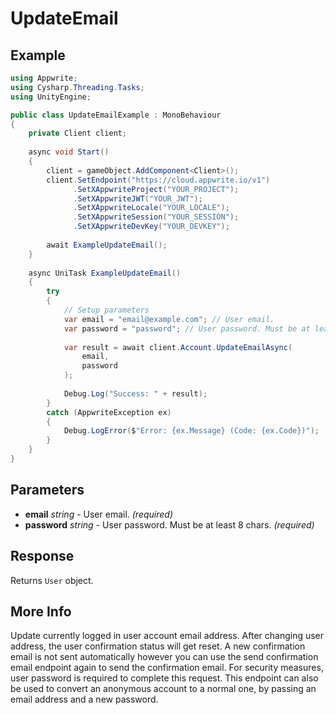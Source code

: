 # UpdateEmail

## Example

```csharp
using Appwrite;
using Cysharp.Threading.Tasks;
using UnityEngine;

public class UpdateEmailExample : MonoBehaviour
{
    private Client client;
    
    async void Start()
    {
        client = gameObject.AddComponent<Client>();
        client.SetEndpoint("https://cloud.appwrite.io/v1")
              .SetXAppwriteProject("YOUR_PROJECT");
              .SetXAppwriteJWT("YOUR_JWT");
              .SetXAppwriteLocale("YOUR_LOCALE");
              .SetXAppwriteSession("YOUR_SESSION");
              .SetXAppwriteDevKey("YOUR_DEVKEY");
        
        await ExampleUpdateEmail();
    }
    
    async UniTask ExampleUpdateEmail()
    {
        try
        {
            // Setup parameters
            var email = "email@example.com"; // User email.
            var password = "password"; // User password. Must be at least 8 chars.
            
            var result = await client.Account.UpdateEmailAsync(
                email,
                password
            );
            
            Debug.Log("Success: " + result);
        }
        catch (AppwriteException ex)
        {
            Debug.LogError($"Error: {ex.Message} (Code: {ex.Code})");
        }
    }
}
```

## Parameters

- **email** *string* - User email. *(required)*
- **password** *string* - User password. Must be at least 8 chars. *(required)*

## Response

Returns `User` object.
## More Info

Update currently logged in user account email address. After changing user address, the user confirmation status will get reset. A new confirmation email is not sent automatically however you can use the send confirmation email endpoint again to send the confirmation email. For security measures, user password is required to complete this request.
This endpoint can also be used to convert an anonymous account to a normal one, by passing an email address and a new password.

